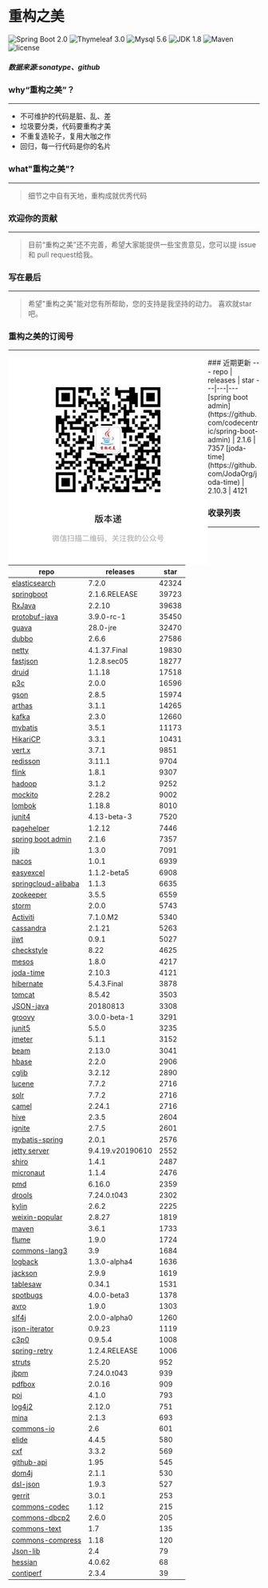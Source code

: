 # 重构之美
![Spring Boot 2.0](https://img.shields.io/badge/Spring%20Boot-2.0-brightgreen.svg)
![Thymeleaf 3.0](https://img.shields.io/badge/Thymeleaf-3.0-yellow.svg)
![Mysql 5.6](https://img.shields.io/badge/Mysql-5.6-blue.svg)
![JDK 1.8](https://img.shields.io/badge/JDK-1.8-brightgreen.svg)
![Maven](https://img.shields.io/badge/Maven-3.5.0-yellowgreen.svg)
![license](https://img.shields.io/badge/license-Apache%202-blue.svg)
##### 数据来源:sonatype、github

### why“重构之美”？
--- 
- 不可维护的代码是脏、乱、差
- 垃圾要分类，代码要重构才美
- 不重复造轮子，复用大咖之作
- 回归，每一行代码是你的名片


### what"重构之美"?
---
> 细节之中自有天地，重构成就优秀代码


### 欢迎你的贡献
---
> 目前“重构之美”还不完善，希望大家能提供一些宝贵意见，您可以提 issue 和 pull request给我。


### 写在最后
---
> 希望"重构之美"能对您有所帮助，您的支持是我坚持的动力。
> 喜欢就star吧。

### 重构之美的订阅号
---
<img src="https://github.com/jartisan2001/latest/blob/master/Image.jpg" width="400" hegiht="400" align=left />
### 近期更新
---
repo | releases | star
---|---|---
[spring boot admin](https://github.com/codecentric/spring-boot-admin) | 2.1.6 | 7357
[joda-time](https://github.com/JodaOrg/joda-time) | 2.10.3 | 4121

### 收录列表
---
repo | releases | star
---|---|---
[elasticsearch](https://github.com/elastic/elasticsearch) | 7.2.0 | 42324 
[springboot](https://github.com/spring-projects/spring-boot) | 2.1.6.RELEASE | 39723 
[RxJava](https://github.com/ReactiveX/RxJava) | 2.2.10 | 39638 
[protobuf-java](https://github.com/protocolbuffers/protobuf) | 3.9.0-rc-1 | 35450 
[guava](https://github.com/google/guava) | 28.0-jre | 32470 
[dubbo](https://github.com/apache/incubator-dubbo) | 2.6.6 | 27586 
[netty](https://github.com/netty/netty) | 4.1.37.Final | 19830 
[fastjson](https://github.com/alibaba/fastjson) | 1.2.8.sec05 | 18277 
[druid](https://github.com/alibaba/druid) | 1.1.18 | 17518 
[p3c](https://github.com/alibaba/p3c) | 2.0.0 | 16596 
[gson](https://github.com/google/gson) | 2.8.5 | 15974 
[arthas](https://github.com/alibaba/arthas) | 3.1.1 | 14265 
[kafka](https://github.com/apache/kafka) | 2.3.0 | 12660 
[mybatis](https://github.com/mybatis/mybatis-3) | 3.5.1 | 11173 
[HikariCP](https://github.com/brettwooldridge/HikariCP) | 3.3.1 | 10431 
[vert.x](https://github.com/eclipse-vertx/vert.x) | 3.7.1 | 9851 
[redisson](https://github.com/redisson/redisson) | 3.11.1 | 9704 
[flink](https://github.com/apache/flink) | 1.8.1 | 9307 
[hadoop](https://github.com/apache/hadoop) | 3.1.2 | 9252 
[mockito](https://github.com/mockito/mockito) | 2.28.2 | 9002 
[lombok](https://github.com/rzwitserloot/lombok) | 1.18.8 | 8010 
[junit4](https://github.com/junit-team/junit4) | 4.13-beta-3 | 7520 
[pagehelper](https://github.com/pagehelper/Mybatis-PageHelper) | 1.2.12 | 7446 
[spring boot admin](https://github.com/codecentric/spring-boot-admin) | 2.1.6 | 7357 
[jib](https://github.com/GoogleContainerTools/jib) | 1.3.0 | 7091 
[nacos](https://github.com/alibaba/nacos) | 1.0.1 | 6939 
[easyexcel](https://github.com/alibaba/easyexcel) | 1.1.2-beta5 | 6908 
[springcloud-alibaba](https://github.com/spring-cloud-incubator/spring-cloud-alibaba) | 1.1.3 | 6635 
[zookeeper](https://github.com/apache/zookeeper) | 3.5.5 | 6559 
[storm](https://github.com/apache/storm) | 2.0.0 | 5743 
[Activiti](https://github.com/Activiti/Activiti) | 7.1.0.M2 | 5340 
[cassandra](https://github.com/apache/cassandra) | 2.1.21 | 5263 
[jjwt](https://github.com/jwtk/jjwt) | 0.9.1 | 5027 
[checkstyle](https://github.com/checkstyle/checkstyle) | 8.22 | 4625 
[mesos](https://github.com/apache/mesos) | 1.8.0 | 4217 
[joda-time](https://github.com/JodaOrg/joda-time) | 2.10.3 | 4121 
[hibernate](https://github.com/hibernate/hibernate-orm) | 5.4.3.Final | 3878 
[tomcat](https://github.com/apache/tomcat) | 8.5.42 | 3503 
[JSON-java](https://github.com/stleary/JSON-java) | 20180813 | 3308 
[groovy](https://github.com/apache/groovy) | 3.0.0-beta-1 | 3291 
[junit5](https://github.com/junit-team/junit5) | 5.5.0 | 3235 
[jmeter](https://github.com/apache/jmeter) | 5.1.1 | 3152 
[beam](https://github.com/apache/beam) | 2.13.0 | 3041 
[hbase](https://github.com/apache/hbase) | 2.2.0 | 2906 
[cglib](https://github.com/cglib/cglib) | 3.2.12 | 2890 
[lucene](https://github.com/apache/lucene-solr) | 7.7.2 | 2716 
[solr](https://github.com/apache/lucene-solr) | 7.7.2 | 2716 
[camel](https://github.com/apache/camel) | 2.24.1 | 2716 
[hive](https://github.com/apache/hive) | 2.3.5 | 2604 
[ignite](https://github.com/apache/ignite) | 2.7.5 | 2601 
[mybatis-spring](https://github.com/mybatis/spring-boot-starter) | 2.0.1 | 2576 
[jetty server](https://github.com/eclipse/jetty.project) | 9.4.19.v20190610 | 2552 
[shiro](https://github.com/apache/shiro) | 1.4.1 | 2487 
[micronaut](https://github.com/micronaut-projects/micronaut-core) | 1.1.4 | 2476 
[pmd](https://github.com/pmd/pmd) | 6.16.0 | 2359 
[drools](https://github.com/kiegroup/drools) | 7.24.0.t043 | 2302 
[kylin](https://github.com/apache/kylin) | 2.6.2 | 2225 
[weixin-popular](https://github.com/liyiorg/weixin-popular) | 2.8.27 | 1819 
[maven](https://github.com/apache/maven) | 3.6.1 | 1733 
[flume](https://github.com/apache/flume) | 1.9.0 | 1724 
[commons-lang3](https://github.com/apache/commons-lang) | 3.9 | 1684 
[logback](https://github.com/qos-ch/logback) | 1.3.0-alpha4 | 1636 
[jackson](https://github.com/FasterXML/jackson-core) | 2.9.9 | 1619 
[tablesaw](https://github.com/jtablesaw/tablesaw) | 0.34.1 | 1531 
[spotbugs](https://github.com/spotbugs/spotbugs) | 4.0.0-beta3 | 1378 
[avro](https://github.com/apache/avro) | 1.9.0 | 1303 
[slf4j](https://github.com/qos-ch/slf4j) | 2.0.0-alpha0 | 1260 
[json-iterator](https://github.com/json-iterator/java) | 0.9.23 | 1119 
[c3p0](https://github.com/swaldman/c3p0) | 0.9.5.4 | 1008 
[spring-retry](https://github.com/spring-projects/spring-retry) | 1.2.4.RELEASE | 1006 
[struts](https://github.com/apache/struts) | 2.5.20 | 952 
[jbpm](https://github.com/kiegroup/jbpm) | 7.24.0.t043 | 939 
[pdfbox](https://github.com/apache/pdfbox) | 2.0.16 | 909 
[poi](https://github.com/apache/poi) | 4.1.0 | 793 
[log4j2](https://github.com/apache/logging-log4j2) | 2.12.0 | 751 
[mina](https://github.com/apache/mina) | 2.1.3 | 693 
[commons-io](https://github.com/apache/commons-io) | 2.6 | 601 
[elide](https://github.com/yahoo/elide) | 4.4.5 | 580 
[cxf](https://github.com/apache/cxf) | 3.3.2 | 569 
[github-api](https://github.com/kohsuke/github-api) | 1.95 | 545 
[dom4j](https://github.com/dom4j/dom4j) | 2.1.1 | 530 
[dsl-json](https://github.com/ngs-doo/dsl-json) | 1.9.3 | 527 
[gerrit](https://github.com/GerritCodeReview/gerrit) | 3.0.1 | 253 
[commons-codec](https://github.com/apache/commons-codec) | 1.12 | 215 
[commons-dbcp2](https://github.com/apache/commons-dbcp) | 2.6.0 | 205 
[commons-text](https://github.com/apache/commons-text) | 1.7 | 135 
[commons-compress](https://github.com/apache/commons-compress) | 1.18 | 120 
[Json-lib](https://github.com/aalmiray/Json-lib) | 2.4 | 79 
[hessian](https://github.com/ebourg/hessian) | 4.0.62 | 68 
[contiperf](https://github.com/lucaspouzac/contiperf) | 2.3.4 | 39 

